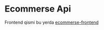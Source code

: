 # Ecommerse Api
Frontend qismi bu yerda <a href="https://github.com/rshehroz1/ecommerse-frontend">ecommerse-frontend</a>

